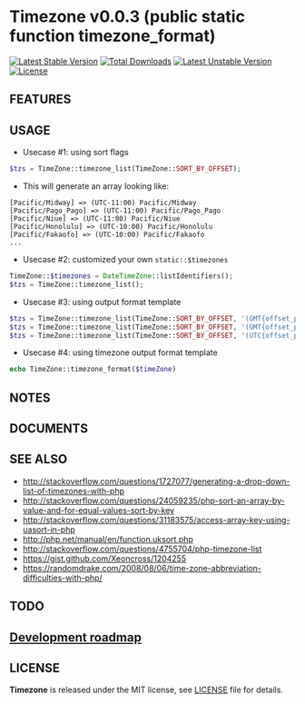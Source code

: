 # Timezone v0.0.3 (public static function timezone_format)

[![Latest Stable Version](https://poser.pugx.org/yongtiger/timezone/v/stable)](https://packagist.org/packages/yongtiger/timezone)
[![Total Downloads](https://poser.pugx.org/yongtiger/timezone/downloads)](https://packagist.org/packages/yongtiger/timezone) 
[![Latest Unstable Version](https://poser.pugx.org/yongtiger/timezone/v/unstable)](https://packagist.org/packages/yongtiger/timezone)
[![License](https://poser.pugx.org/yongtiger/timezone/license)](https://packagist.org/packages/yongtiger/timezone)


## FEATURES


## USAGE

* Usecase #1: using sort flags

```php
$tzs = TimeZone::timezone_list(TimeZone::SORT_BY_OFFSET);
```

* This will generate an array looking like:

```
[Pacific/Midway] => (UTC-11:00) Pacific/Midway
[Pacific/Pago_Pago] => (UTC-11:00) Pacific/Pago_Pago
[Pacific/Niue] => (UTC-11:00) Pacific/Niue
[Pacific/Honolulu] => (UTC-10:00) Pacific/Honolulu
[Pacific/Fakaofo] => (UTC-10:00) Pacific/Fakaofo
...
```

* Usecase #2: customized your own `static::$timezones`

```php
TimeZone::$timezones = DateTimeZone::listIdentifiers();
$tzs = TimeZone::timezone_list();
```

* Usecase #3: using output format template

```php
$tzs = TimeZone::timezone_list(TimeZone::SORT_BY_OFFSET, '(GMT{offset_prefix}{offset_formatted}) {timezone}');
$tzs = TimeZone::timezone_list(TimeZone::SORT_BY_OFFSET, '(GMT{offset_prefix}{offset_formatted})');
$tzs = TimeZone::timezone_list(TimeZone::SORT_BY_OFFSET, '(UTC{offset_prefix}{offset}) - {timezone}');
```

* Usecase #4: using timezone output format template

```php
echo TimeZone::timezone_format($timeZone)
```


## NOTES


## DOCUMENTS


## SEE ALSO

* http://stackoverflow.com/questions/1727077/generating-a-drop-down-list-of-timezones-with-php
* http://stackoverflow.com/questions/24059235/php-sort-an-array-by-value-and-for-equal-values-sort-by-key
* http://stackoverflow.com/questions/31183575/access-array-key-using-uasort-in-php
* http://php.net/manual/en/function.uksort.php
* http://stackoverflow.com/questions/4755704/php-timezone-list
* https://gist.github.com/Xeoncross/1204255
* https://randomdrake.com/2008/08/06/time-zone-abbreviation-difficulties-with-php/

## TODO


## [Development roadmap](docs/development-roadmap.md)


## LICENSE 
**Timezone** is released under the MIT license, see [LICENSE](https://opensource.org/licenses/MIT) file for details.
